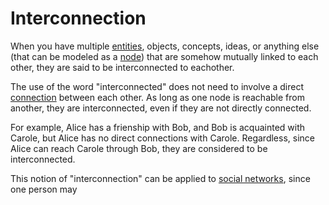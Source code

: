 # Interconnection

When you have multiple [entities](/docs/glossary/entity), objects, concepts, ideas, or anything else (that can be modeled as a [node](/docs/glossary/node)) that are somehow mutually linked to each other, they are said to be interconnected to eachother.

The use of the word "interconnected" does not need to involve a direct [connection](/docs/glsosary/connection) between each other. As long as one node is reachable from another, they are interconnected, even if they are not directly connected.

For example, Alice has a frienship with Bob, and Bob is acquainted with Carole, but Alice has no direct connections with Carole. Regardless, since Alice can reach Carole through Bob, they are considered to be interconnected.

This notion of "interconnection" can be applied to [social networks](/docs/glossary/social-network), since one person may 